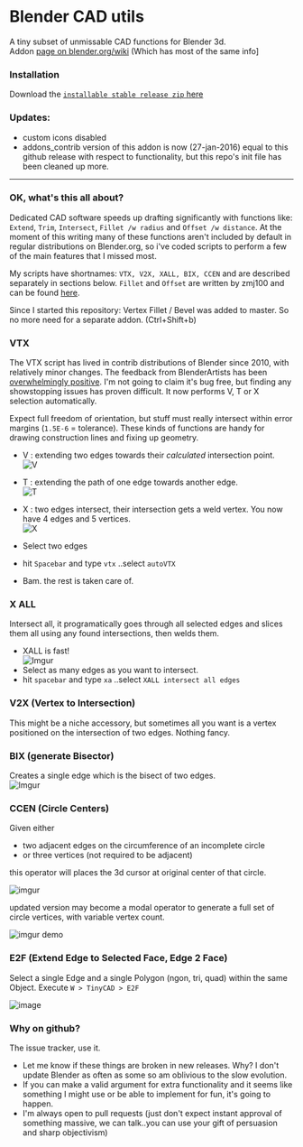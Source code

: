 Blender CAD utils
=================

A tiny subset of unmissable CAD functions for Blender 3d.  
Addon [page on blender.org/wiki](http://wiki.blender.org/index.php/Extensions:2.6/Py/Scripts/Modeling/mesh_tinyCAD) (Which has most of the same info]  

### Installation

Download the [`installable stable release zip` here](https://github.com/zeffii/mesh_tinyCAD/archive/v1_2_4.zip)   

### Updates: 

  - custom icons disabled
  - addons_contrib version of this addon is now (27-jan-2016) equal to this github release with respect to functionality, 
    but this repo's init file has been cleaned up more.
  
__________________


### OK, what's this all about?

Dedicated CAD software speeds up drafting significantly with functions like: `Extend`, `Trim`,  `Intersect`, `Fillet /w radius` and `Offset /w distance`. At the moment of this writing many of these functions aren't included by default in regular distributions on Blender.org, so i've coded scripts to perform a few of the main features that I missed most. 
  
My scripts have shortnames: `VTX, V2X, XALL, BIX, CCEN` and are described separately in sections below. `Fillet` and `Offset` are written by zmj100 and can be found [here](http://blenderartists.org/forum/showthread.php?179375).


Since I started this repository: Vertex Fillet / Bevel was added to master. So no more need for a separate addon.  (Ctrl+Shift+b)

### VTX

The VTX script has lived in contrib distributions of Blender since 2010, with relatively minor changes. The feedback from BlenderArtists has been [overwhelmingly positive](http://blenderartists.org/forum/showthread.php?204836-CAD-Addon-Edge-Tools-(blender-2-6x)). I'm not going to claim it's bug free, but finding any showstopping issues has proven difficult. It now performs V, T or X selection automatically.   
  
Expect full freedom of orientation, but stuff must really intersect within error margins (`1.5E-6` = tolerance). These kinds of functions are handy for drawing construction lines and fixing up geometry. 

  - V : extending two edges towards their _calculated_ intersection point.  
   ![V](http://i.imgur.com/zBSciFf.png)

  - T : extending the path of one edge towards another edge.  
   ![T](http://i.imgur.com/CDH5oHm.png)

  - X : two edges intersect, their intersection gets a weld vertex. You now have 4 edges and 5 vertices.  
   ![X](http://i.imgur.com/kqtX9OE.png)


- Select two edges  
- hit `Spacebar` and type `vtx` ..select `autoVTX`  
- Bam. the rest is taken care of.


### X ALL

Intersect all, it programatically goes through all selected edges and slices them all using any found intersections, then welds them.

  - XALL is fast!  
  ![Imgur](http://i.imgur.com/1I7totI.gif)
  - Select as many edges as you want to intersect.
  - hit `spacebar` and type `xa`  ..select `XALL intersect all edges`

### V2X (Vertex to Intersection)

This might be a niche accessory, but sometimes all you want is a vertex positioned on the intersection of two edges. Nothing fancy.

### BIX (generate Bisector)

Creates a single edge which is the bisect of two edges.  
![Imgur](http://i.imgur.com/uzyv1Mv.gif)  

### CCEN (Circle Centers)

Given either 

- two adjacent edges on the circumference of an incomplete circle
- or three vertices (not required to be adjacent)

this operator will places the 3d cursor at original center of that circle.

![imgur](https://cloud.githubusercontent.com/assets/619340/5595657/2786f984-9279-11e4-9dff-9db5d5a52a52.gif)

updated version may become a modal operator to generate a full set of circle vertices, with variable vertex count.

![imgur demo](https://cloud.githubusercontent.com/assets/619340/5602194/ce613c96-933d-11e4-9879-d2cfc686cb69.gif)
  
### E2F (Extend Edge to Selected Face, Edge 2 Face)

Select a single Edge and a single Polygon (ngon, tri, quad) within the same Object. Execute `W > TinyCAD > E2F`

![image](https://cloud.githubusercontent.com/assets/619340/12091278/2884820e-b2f6-11e5-9f1b-37ebfdf10cfc.png)


### Why on github?

The issue tracker, use it.  

-  Let me know if these things are broken in new releases. Why? I don't update Blender as often as some so am oblivious to the slow evolution. 
-  If you can make a valid argument for extra functionality and it seems like something I might use or be able to implement for fun, it's going to happen.
-  I'm always open to pull requests (just don't expect instant approval of something massive, we can talk..you can use your gift of persuasion and sharp objectivism)

